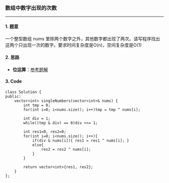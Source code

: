 ### 数组中数字出现的次数

---

#### 1. 题意

一个整型数组 nums 里除两个数字之外，其他数字都出现了两次。请写程序找出这两个只出现一次的数字。要求时间复杂度是O(n)，空间复杂度是O(1)

#### 2. 思路

- **位运算**：[参考题解](https://leetcode-cn.com/problems/shu-zu-zhong-shu-zi-chu-xian-de-ci-shu-lcof/solution/shu-zu-zhong-shu-zi-chu-xian-de-ci-shu-by-leetcode/)

#### 3. Code

```
class Solution {
public:
    vector<int> singleNumbers(vector<int>& nums) {
        int tmp = 0;
        for(int i=0; i<nums.size(); i++)tmp = tmp ^ nums[i];

        int div = 1;
        while((tmp & div) == 0)div <<= 1;

        int res1=0, res2=0;
        for(int i=0; i<nums.size(); i++){
            if(div & nums[i]){ res1 = res1 ^ nums[i]; }
            else{
                res2 = res2 ^ nums[i];
            }
        }

        return vector<int>{res1, res2};
    }
};
```